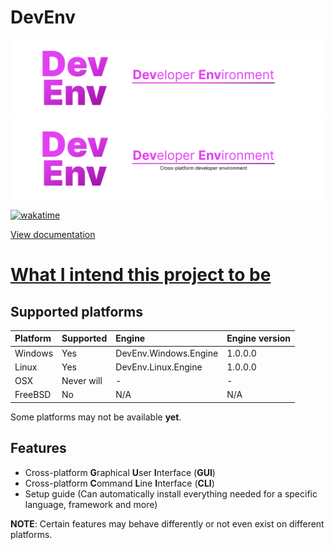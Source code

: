 # DevEnv
![Github Banner](images/banner_dark.png#gh-dark-mode-only)
![Github Banner](images/banner_light.png#gh-light-mode-only)

[![wakatime](https://wakatime.com/badge/user/3d505310-fc63-44c4-97c5-9f2c6c91114b/project/4a6fdd5f-1088-4be7-bbc0-3dd0c7d18cde.svg)](https://wakatime.com/badge/user/3d505310-fc63-44c4-97c5-9f2c6c91114b/project/4a6fdd5f-1088-4be7-bbc0-3dd0c7d18cde)

[View documentation](/docs/README.md)

# [What I intend this project to be](/Project.md)

## Supported platforms
| Platform  | Supported  | Engine                | Engine version |
|:----------|:-----------|:----------------------|:---------------|
| Windows   | Yes        | DevEnv.Windows.Engine | 1.0.0.0        |
| Linux     | Yes        | DevEnv.Linux.Engine   | 1.0.0.0        |
| OSX       | Never will | -                     | -              |
| FreeBSD   | No         | N/A                   | N/A            |

Some platforms may not be available **yet**.

## Features
- Cross-platform **G**raphical **U**ser **I**nterface (**GUI**)
- Cross-platform **C**ommand **L**ine **I**nterface (**CLI**)
- Setup guide (Can automatically install everything needed for a specific language, framework and more)

**NOTE**: Certain features may behave differently or not even exist on different platforms.